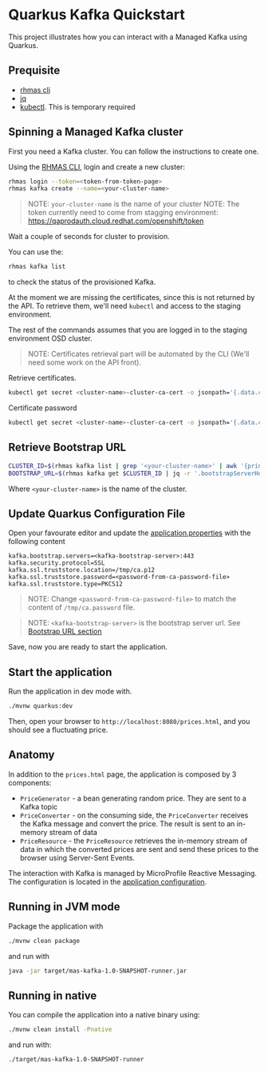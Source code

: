 Quarkus Kafka Quickstart
========================

This project illustrates how you can interact with a Managed Kafka using Quarkus.

## Prequisite

- [rhmas cli](https://github.com/bf2fc6cc711aee1a0c2a/cli/releases)
- [jq](https://stedolan.github.io/jq/)
- [kubectl](https://kubernetes.io/fr/docs/reference/kubectl/overview/). This is temporary required

## Spinning a Managed Kafka cluster

First you need a Kafka cluster. You can follow the instructions to create one.

Using the [RHMAS CLI](https://github.com/bf2fc6cc711aee1a0c2a/cli/releases), login and create a new cluster:

```bash
rhmas login --token=<token-from-token-page>
rhmas kafka create --name=<your-cluster-name>
```
> NOTE: `your-cluster-name` is the name of your cluster
> NOTE: The token currently need to come from stagging environment:
https://qaprodauth.cloud.redhat.com/openshift/token

Wait a couple of seconds for cluster to provision.

You can use the:
```bash
rhmas kafka list
``` 

to check the status of the provisioned Kafka. 

At the moment we are missing the certificates, since this is not returned by the API. 
To retrieve them, we'll need `kubectl` and access to the staging environment.

The rest of the commands assumes that you are logged in to the staging environment OSD cluster.

> NOTE: Certificates retrieval part will be automated by the CLI (We'll need some work on the API front).

Retrieve certificates. 
```bash
kubectl get secret <cluster-name>-cluster-ca-cert -o jsonpath='{.data.ca\.p12}' | base64 -d > /tmp/ca.p12
```

Certificate password
```bash
kubectl get secret <cluster-name>-cluster-ca-cert -o jsonpath='{.data.ca\.password}' | base64 -d > /tmp/ca.password
```

## Retrieve Bootstrap URL

```bash
CLUSTER_ID=$(rhmas kafka list | grep '<your-cluster-name>' | awk '{print $1}')
BOOTSTRAP_URL=$(rhmas kafka get $CLUSTER_ID | jq -r '.bootstrapServerHost')
```

Where `<your-cluster-name>` is the name of the cluster.

## Update Quarkus Configuration File

Open your favourate editor and update the [application.properties](src/main/resources/application.properties) with the following content

```properties
kafka.bootstrap.servers=<kafka-bootstrap-server>:443
kafka.security.protocol=SSL
kafka.ssl.truststore.location=/tmp/ca.p12
kafka.ssl.truststore.password=<password-from-ca-password-file>
kafka.ssl.truststore.type=PKCS12
```

> NOTE: Change `<password-from-ca-password-file>` to match the content of `/tmp/ca.password` file. 

> NOTE: `<kafka-bootstrap-server>` is the bootstrap server url. See [Bootstrap URL section](#retrieve-bootstrap-url)

Save, now you are ready to start the application.

## Start the application

Run the application in dev mode with.

```bash
./mvnw quarkus:dev
```

Then, open your browser to `http://localhost:8080/prices.html`, and you should see a fluctuating price.

## Anatomy

In addition to the `prices.html` page, the application is composed by 3 components:

* `PriceGenerator` - a bean generating random price. They are sent to a Kafka topic
* `PriceConverter` - on the consuming side, the `PriceConverter` receives the Kafka message and convert the price.
The result is sent to an in-memory stream of data
* `PriceResource`  - the `PriceResource` retrieves the in-memory stream of data in which the converted prices are sent and send these prices to the browser using Server-Sent Events.

The interaction with Kafka is managed by MicroProfile Reactive Messaging.
The configuration is located in the [application configuration](src/main/resources/application.properties).

## Running in JVM mode

Package the application with

```bash
./mvnw clean package
```

and run with

```bash
java -jar target/mas-kafka-1.0-SNAPSHOT-runner.jar
```

## Running in native

You can compile the application into a native binary using:
```bash
./mvnw clean install -Pnative
```

and run with:
```bash
./target/mas-kafka-1.0-SNAPSHOT-runner
```